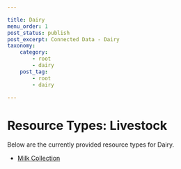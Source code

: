 ```yaml
---

title: Dairy
menu_order: 1
post_status: publish
post_excerpt: Connected Data - Dairy
taxonomy:
    category:
        - root
        - dairy
    post_tag:
        - root
        - dairy

---
```


# Resource Types: Livestock

Below are the currently provided resource types for Dairy.

- [Milk Collection](/resource-types/dairy/milk-collection.md)
